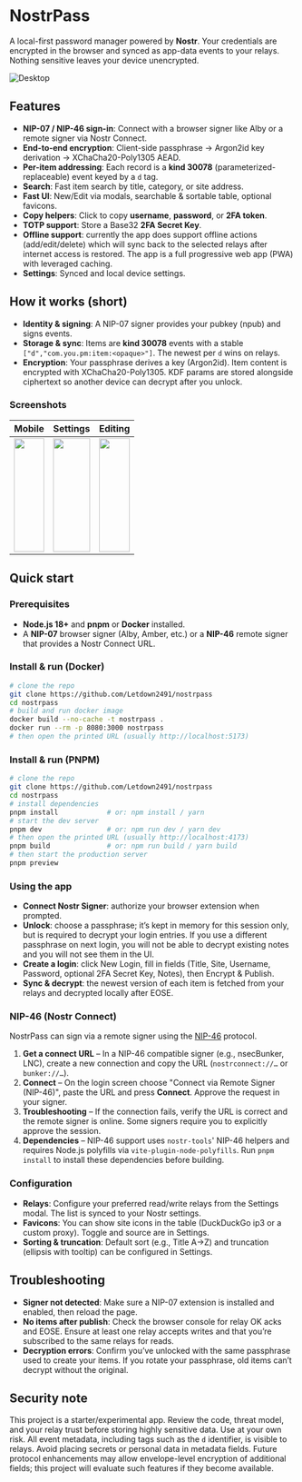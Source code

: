 # NostrPass
A local-first password manager powered by **Nostr**. Your credentials are encrypted in the browser and synced as app-data events to your relays. Nothing sensitive leaves your device unencrypted.

![Desktop](https://blossom.primal.net/1853c32d1af9e3531c8eb12ab0203b56ab82e4be536746cb4a836cb7f0840b71.png)

## Features
- **NIP-07 / NIP-46 sign-in**: Connect with a browser signer like Alby or a remote signer via Nostr Connect.
- **End-to-end encryption**: Client-side passphrase → Argon2id key derivation → XChaCha20-Poly1305 AEAD.
- **Per-item addressing**: Each record is a **kind 30078** (parameterized-replaceable) event keyed by a `d` tag.
- **Search**: Fast item search by title, category, or site address.
- **Fast UI**: New/Edit via modals, searchable & sortable table, optional favicons.
- **Copy helpers**: Click to copy **username**, **password**, or **2FA token**.
- **TOTP support**: Store a Base32 **2FA Secret Key**.
- **Offline support**: currently the app does support offline actions (add/edit/delete) which will sync back to the selected relays after internet access is restored. The app is a full progressive web app (PWA) with leveraged caching.
- **Settings**: Synced and local device settings.

## How it works (short)
- **Identity & signing**: A NIP-07 signer provides your pubkey (npub) and signs events.
- **Storage & sync**: Items are **kind 30078** events with a stable `["d","com.you.pm:item:<opaque>"]`. The newest per `d` wins on relays.
- **Encryption**: Your passphrase derives a key (Argon2id). Item content is encrypted with XChaCha20-Poly1305. KDF params are stored alongside ciphertext so another device can decrypt after you unlock.

### Screenshots

| <div style="width=25%;">Mobile</div> | <div style="width=25%;">Settings</div> | <div style="width=25%;">Editing</div>
| ------ | ------ | ------ |
<img src="https://blossom.primal.net/c961144aa28f9c039b1430533732de8d444afdca986ecaf9ace36ed90252b32e.png" width="100%" height="200px" />   |   <img src="https://blossom.primal.net/badc499ddbd8f6b82439c5124560dec54c2a54bccb4ad5e1fd9ddd1ba190be72.png" width="100%" height="200px" />  |   <img src="https://blossom.primal.net/ab51757aef80362b0702a25f703be0ed5c14798e4ac1994bedd035718e0b6cb7.png" width="100%" height="200px" />

## Quick start

### Prerequisites
- **Node.js 18+** and **pnpm** or **Docker** installed.
- A **NIP-07** browser signer (Alby, Amber, etc.) or a **NIP-46** remote signer that provides a Nostr Connect URL.

### Install & run (Docker)
```bash
# clone the repo
git clone https://github.com/Letdown2491/nostrpass
cd nostrpass
# build and run docker image
docker build --no-cache -t nostrpass .
docker run --rm -p 8080:3000 nostrpass
# then open the printed URL (usually http://localhost:5173)
```

### Install & run (PNPM)
```bash
# clone the repo
git clone https://github.com/Letdown2491/nostrpass
cd nostrpass
# install dependencies
pnpm install            # or: npm install / yarn
# start the dev server
pnpm dev                # or: npm run dev / yarn dev
# then open the printed URL (usually http://localhost:4173)
pnpm build              # or: npm run build / yarn build
# then start the production server
pnpm preview
```

### Using the app
- **Connect Nostr Signer**: authorize your browser extension when prompted.
- **Unlock**: choose a passphrase; it’s kept in memory for this session only, but is required to decrypt your login entries. If you use a different passphrase on next login, you will not be able to decrypt existing notes and you will not see them in the UI.
- **Create a login**: click New Login, fill in fields (Title, Site, Username, Password, optional 2FA Secret Key, Notes), then Encrypt & Publish.
- **Sync & decrypt**: the newest version of each item is fetched from your relays and decrypted locally after EOSE.

### NIP-46 (Nostr Connect)
NostrPass can sign via a remote signer using the [NIP-46](https://github.com/nostr-protocol/nips/blob/master/46.md) protocol.

1. **Get a connect URL** – In a NIP-46 compatible signer (e.g., nsecBunker, LNC), create a new connection and copy the URL (`nostrconnect://…` or `bunker://…`).
2. **Connect** – On the login screen choose "Connect via Remote Signer (NIP-46)", paste the URL and press **Connect**. Approve the request in your signer.
3. **Troubleshooting** – If the connection fails, verify the URL is correct and the remote signer is online. Some signers require you to explicitly approve the session.
4. **Dependencies** – NIP-46 support uses `nostr-tools`' NIP-46 helpers and requires Node.js polyfills via `vite-plugin-node-polyfills`. Run `pnpm install` to install these dependencies before building.

### Configuration
- **Relays**: Configure your preferred read/write relays from the Settings modal. The list is synced to your Nostr settings.
- **Favicons**: You can show site icons in the table (DuckDuckGo ip3 or a custom proxy). Toggle and source are in Settings.
- **Sorting & truncation**: Default sort (e.g., Title A→Z) and truncation (ellipsis with tooltip) can be configured in Settings.

## Troubleshooting
- **Signer not detected**: Make sure a NIP-07 extension is installed and enabled, then reload the page.
- **No items after publish**: Check the browser console for relay OK acks and EOSE. Ensure at least one relay accepts writes and that you’re subscribed to the same relays for reads.
- **Decryption errors**: Confirm you’ve unlocked with the same passphrase used to create your items. If you rotate your passphrase, old items can’t decrypt without the original.

## Security note
This project is a starter/experimental app. Review the code, threat model, and your relay trust before storing highly sensitive data. Use at your own risk. All event metadata, including tags such as the `d` identifier, is visible to relays. Avoid placing secrets or personal data in metadata fields. Future protocol enhancements may allow envelope-level encryption of additional fields; this project will evaluate such features if they become available.
